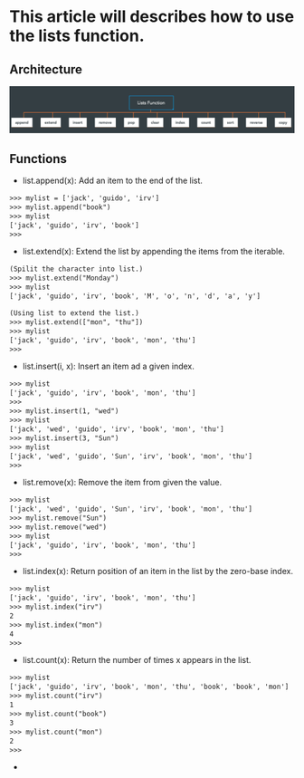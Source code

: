 # This article will describes how to use the lists function.

## Architecture
![alt text](https://github.com/reumng120/Python_basic/blob/main/lists_function/lists_function.png?raw=true)

## Functions
- list.append(x): Add an item to the end of the list.
```
>>> mylist = ['jack', 'guido', 'irv']
>>> mylist.append("book")
>>> mylist
['jack', 'guido', 'irv', 'book']
>>> 
```
- list.extend(x): Extend the list by appending the items from the iterable.
```
(Spilit the character into list.)
>>> mylist.extend("Monday")
>>> mylist
['jack', 'guido', 'irv', 'book', 'M', 'o', 'n', 'd', 'a', 'y']
```
```
(Using list to extend the list.)
>>> mylist.extend(["mon", "thu"])
>>> mylist
['jack', 'guido', 'irv', 'book', 'mon', 'thu']
>>>
```
- list.insert(i, x): Insert an item ad a given index.
```
>>> mylist
['jack', 'guido', 'irv', 'book', 'mon', 'thu']
>>> 
>>> mylist.insert(1, "wed")
>>> mylist
['jack', 'wed', 'guido', 'irv', 'book', 'mon', 'thu']
>>> mylist.insert(3, "Sun")
>>> mylist
['jack', 'wed', 'guido', 'Sun', 'irv', 'book', 'mon', 'thu']
>>> 
```
- list.remove(x): Remove the item from given the value.
```
>>> mylist
['jack', 'wed', 'guido', 'Sun', 'irv', 'book', 'mon', 'thu']
>>> mylist.remove("Sun")
>>> mylist.remove("wed")
>>> mylist
['jack', 'guido', 'irv', 'book', 'mon', 'thu']
>>> 
```
- list.index(x): Return position of an item in the list by the zero-base index.
```
>>> mylist
['jack', 'guido', 'irv', 'book', 'mon', 'thu']
>>> mylist.index("irv")
2
>>> mylist.index("mon")
4
>>> 
```
- list.count(x): Return the number of times x appears in the list.
```
>>> mylist
['jack', 'guido', 'irv', 'book', 'mon', 'thu', 'book', 'book', 'mon']
>>> mylist.count("irv")
1
>>> mylist.count("book")
3
>>> mylist.count("mon")
2
>>> 
```
- 
